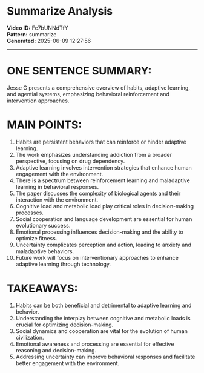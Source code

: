 # Summarize Analysis

**Video ID:** Fc7bUNNdTfY  
**Pattern:** summarize  
**Generated:** 2025-06-09 12:27:56  

---

# ONE SENTENCE SUMMARY:
Jesse G presents a comprehensive overview of habits, adaptive learning, and agential systems, emphasizing behavioral reinforcement and intervention approaches.

# MAIN POINTS:
1. Habits are persistent behaviors that can reinforce or hinder adaptive learning.
2. The work emphasizes understanding addiction from a broader perspective, focusing on drug dependency.
3. Adaptive learning involves intervention strategies that enhance human engagement with the environment.
4. There is a spectrum between reinforcement learning and maladaptive learning in behavioral responses.
5. The paper discusses the complexity of biological agents and their interaction with the environment.
6. Cognitive load and metabolic load play critical roles in decision-making processes.
7. Social cooperation and language development are essential for human evolutionary success.
8. Emotional processing influences decision-making and the ability to optimize fitness.
9. Uncertainty complicates perception and action, leading to anxiety and maladaptive behaviors.
10. Future work will focus on interventionary approaches to enhance adaptive learning through technology.

# TAKEAWAYS:
1. Habits can be both beneficial and detrimental to adaptive learning and behavior.
2. Understanding the interplay between cognitive and metabolic loads is crucial for optimizing decision-making.
3. Social dynamics and cooperation are vital for the evolution of human civilization.
4. Emotional awareness and processing are essential for effective reasoning and decision-making.
5. Addressing uncertainty can improve behavioral responses and facilitate better engagement with the environment.